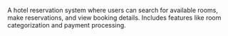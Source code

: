 A hotel reservation system where users can
search for available rooms, make reservations, and view
booking details. Includes features like room
categorization and payment processing.
